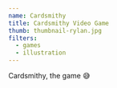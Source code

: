 ```yaml
---
name: Cardsmithy
title: Cardsmithy Video Game
thumb: thumbnail-rylan.jpg
filters:
  - games
  - illustration
---
```


Cardsmithy, the game 😅
